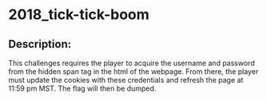 # 2018_tick-tick-boom

## Description:
This challenges requires the player to acquire the username and password  
from the hidden span tag in the html of the webpage. From there, the player  
must update the cookies with these credentials and refresh the page at  
11:59 pm MST. The flag will then be dumped.
